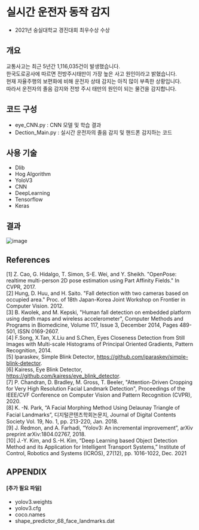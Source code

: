# 실시간 운전자 동작 감지
* 2021년 숭실대학교 경진대회 최우수상 수상

## 개요
교통사고는 최근 5년간 1,116,035건이 발생했습니다.   
한국도로공사에 따르면 전방주시태만이 가장 높은 사고 원인이라고 밝혔습니다.  
현재 자율주행의 보편화에 비해 운전자 상태 감지는 아직 많이 부족한 상황입니다.  
따라서 운전자의 졸음 감지와 전방 주시 태만의 원인이 되는 물건을 감지합니다.  

## 코드 구성
  - eye_CNN.py : CNN 모델 및 학습 결과
  - Dection_Main.py : 실시간 운전자의 졸음 감지 및 핸드폰 감지하는 코드

## 사용 기술
* Dlib
* Hog Algorithm
* YoloV3
* CNN
* DeepLearning
* Tensorflow
* Keras

## 결과
![image](https://user-images.githubusercontent.com/62223905/136493433-2f3265ea-dd02-430a-95ad-c1de9b636c97.png)

## References
[1] Z. Cao, G. Hidalgo, T. Simon, S-E. Wei, and Y. Sheikh. "OpenPose: realtime multi-person 2D pose estimation using Part Affinity Fields." In CVPR, 2017.   
[2] Hung, D. Huu, and H. Saito. "Fall detection with two cameras based on occupied area." Proc. of 18th Japan-Korea Joint Workshop on Frontier in Computer Vision. 2012.   
[3] B. Kwolek, and M. Kepski, "Human fall detection on embedded platform using depth maps and wireless accelerometer", Computer Methods and Programs in Biomedicine, Volume 117, Issue 3, December 2014, Pages 489-501, ISSN 0169-2607.   
[4] F.Song, X.Tan, X.Liu and S.Chen, Eyes Closeness Detection from Still Images with Multi-scale Histograms of Principal Oriented Gradients, Pattern Recognition, 2014.   
[5] Iparaskev, Simple Blink Detector, https://github.com/iparaskev/simple-blink-detector.   
[6] Kairess, Eye Blink Detector, https://github.com/kairess/eye_blink_detector.    
[7] P. Chandran, D. Bradley, M. Gross, T. Beeler, "Attention-Driven Cropping for Very High Resolution Facial Landmark Detection", Proceedings of the IEEE/CVF Conference on Computer Vision and Pattern Recognition (CVPR), 2020.   
[8] K. -N. Park, “A Facial Morphing Method Using Delaunay Triangle of Facial Landmarks”, 디지털콘텐츠학회논문지, Journal of Digital Contents Society Vol. 19, No. 1, pp. 213-220, Jan. 2018.   
[9] J. Redmon, and A. Farhadi, “Yolov3: An incremental improvement”, arXiv preprint arXiv:1804.02767, 2018.   
[10] J.-Y. Kim, and S.-H. Kim, “Deep Learning based Object Detection Method and its Application for Intelligent Transport Systems,” Institute of Control, Robotics and Systems (ICROS), 27(12), pp. 1016-1022, Dec. 2021    

## APPENDIX
#### [추가 필요 파일]
  - yolov3.weights
  - yolov3.cfg
  - coco.names
  - shape_predictor_68_face_landmarks.dat
